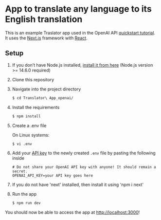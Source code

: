 # App to translate any language to its English translation

This is an example Traslator app used in the OpenAI API [quickstart tutorial](https://platform.openai.com/docs/quickstart). It uses the [Next.js](https://nextjs.org/) framework with [React](https://reactjs.org/). 

## Setup

1. If you don’t have Node.js installed, [install it from here](https://nodejs.org/en/) (Node.js version >= 14.6.0 required)

2. Clone this repository

3. Navigate into the project directory

   ```bash
   $ cd Translator\ App_openai/
   ```

4. Install the requirements

   ```bash
   $ npm install
   ```

5. Create a .env file

   On Linux systems: 
   ```bash
   $ vi .env
   ```

6. Add your [API key](https://platform.openai.com/account/api-keys) to the newly created `.env` file by pasting the following inside
   ```
   # Do not share your OpenAI API key with anyone! It should remain a secret.
   OPENAI_API_KEY=your API key goes here
   ```

7. If you do not have 'next' installed, then install it using 'npm i next'

8. Run the app

   ```bash
   $ npm run dev
   ```

You should now be able to access the app at [http://localhost:3000](http://localhost:3000)! 
